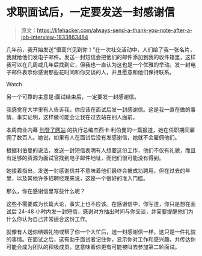 # 求职面试后，一定要发送一封感谢信

> 原文：<https://lifehacker.com/always-send-a-thank-you-note-after-a-job-interview-1833863484>

几年前，我开始发送“很高兴见到你！”在一次社交活动中，人们给了我一张名片，我就给他们发电子邮件。发送一封短信会把他们的邮件添加到我的收件箱里，这样我可以在几周或几年后找到它，但我也一直认为这也是一个优雅的举动。发一封电子邮件表示你感谢那些花时间和你交谈的人，并且愿意和他们保持联系。

Watch

另一个可靠的主意是:面试结束后，一定要发一封感谢信。

我感觉在大学里有人告诉我，你应该在面试后发一封感谢信。这是我一直在做的事情，事实证明，这样做可能会让我在过去站在别人面前。

本周商业内幕 [刊登了网站](https://www.businessinsider.com/how-to-write-thank-you-email-after-job-interview-2019-4) 的执行总编杰西卡·利伯曼的一篇报道，她在任职期间雇佣了数百人。她说，如果有人在面试后没有发感谢信，她就不会雇佣他们。

根据利伯曼的说法，发送一封短信表明有人想要这份工作，他们不仅有礼貌，而且有足够的资源为面试官找到电子邮件地址，而他们很可能没有得到。

她接着指出，发送一封感谢信并不意味着他们最终会被成功聘用，但在过去的年里，以及其他许多招聘经理来说，这是一个很好的准入门槛。

那么，你在感谢信里写些什么呢？

这些不需要成为长篇大论，事实上也不应该。在感谢信中，你写道，你只是想在面试后 24-48 小时内发一封短信，感谢对方抽出时间与你交谈，并简要提醒他们为什么你认为自己非常适合这份工作。

就像有人送你结婚礼物或帮了你一个大忙后，送一封感谢信一样，这只是一件礼貌的事情。在面试之后，这有助于面试者记住你，显示你对工作和感兴趣，并传达你可能会成为团队的积极成员。这意味着你更有可能被叫去参加第二轮面试。
